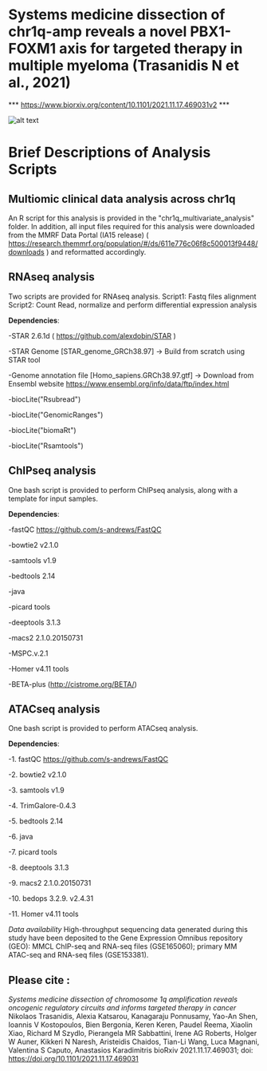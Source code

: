 # Systems medicine dissection of chr1q-amp reveals a novel PBX1-FOXM1 axis for targeted therapy in multiple myeloma (Trasanidis N et al., 2021)

*** https://www.biorxiv.org/content/10.1101/2021.11.17.469031v2 ***

![alt text](https://github.com/nikostrasan/PBX1_project/blob/main/Graphical%20abstract_Blood.png)

# Brief Descriptions of Analysis Scripts
## Multiomic clinical data analysis across chr1q
An R script for this analysis is provided in the "chr1q_multivariate_analysis" folder. 
In addition, all input files required for this analysis were downloaded from the MMRF Data Portal (IA15 release)
( https://research.themmrf.org/population/#/ds/611e776c06f8c500013f9448/downloads  ) and reformatted accordingly. 


## RNAseq analysis
Two scripts are provided for RNAseq analysis. 
Script1: Fastq files alignment
Script2: Count Read, normalize and perform differential expression analysis

**Dependencies**:

-STAR 2.6.1d ( https://github.com/alexdobin/STAR )

-STAR Genome [STAR_genome_GRCh38.97] -> Build from scratch using STAR tool

-Genome annotation file [Homo_sapiens.GRCh38.97.gtf] -> Download from Ensembl website https://www.ensembl.org/info/data/ftp/index.html

-biocLite("Rsubread")

-biocLite("GenomicRanges")

-biocLite("biomaRt")

-biocLite("Rsamtools")


## ChIPseq analysis
One bash script is provided to perform ChIPseq analysis, along with a template for input samples.

**Dependencies**:

-fastQC https://github.com/s-andrews/FastQC

-bowtie2 v2.1.0

-samtools v1.9

-bedtools 2.14

-java 

-picard tools

-deeptools 3.1.3

-macs2 2.1.0.20150731

-MSPC.v.2.1

-Homer v4.11 tools  

-BETA-plus (http://cistrome.org/BETA/)


## ATACseq analysis
One bash script is provided to perform ATACseq analysis.

**Dependencies**:

-1. fastQC https://github.com/s-andrews/FastQC

-2. bowtie2 v2.1.0

-3. samtools v1.9

-4. TrimGalore-0.4.3

-5. bedtools 2.14

-6. java 

-7. picard tools

-8. deeptools 3.1.3

-9. macs2 2.1.0.20150731

-10. bedops 3.2.9. v2.4.31

-11. Homer v4.11 tools  




_Data availability_
High-throughput sequencing data generated during this study have been deposited to the Gene Expression Omnibus repository (GEO): 
MMCL ChIP-seq and RNA-seq files (GSE165060); primary MM ATAC-seq and RNA-seq files (GSE153381).


## Please cite : 
_Systems medicine dissection of chromosome 1q amplification reveals oncogenic regulatory circuits and informs targeted therapy in cancer_
Nikolaos Trasanidis, Alexia Katsarou, Kanagaraju Ponnusamy, Yao-An Shen, Ioannis V Kostopoulos, Bien Bergonia, Keren Keren, Paudel Reema, Xiaolin Xiao, Richard M Szydlo, Pierangela MR Sabbattini, Irene AG Roberts, Holger W Auner, Kikkeri N Naresh, Aristeidis Chaidos, Tian-Li Wang, Luca Magnani, Valentina S Caputo, Anastasios Karadimitris
bioRxiv 2021.11.17.469031; doi: https://doi.org/10.1101/2021.11.17.469031

